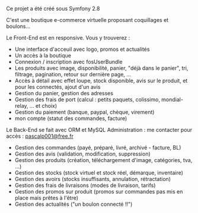 Ce projet a été créé sous Symfony 2.8

C'est une boutique e-commerce virtuelle proposant coquillages et boulons...

Le Front-End est en responsive. Vous y trouverez :

 - Une interface d'acceuil avec logo, promos et actualités
 - Un accès à la boutique
 - Connexion / inscription avec fosUserBundle
 - Les produits avec image, disponibilité, panier, "déjà dans le panier", tri, filtrage, pagination, retour sur dernière page, ...
 - Accès à détail avec effet loupe, stock disponible, avis sur le produit, et pour les connectés, ajout d'un avis
 - Gestion du panier, gestion des adresses
 - Gestion des frais de port (calcul : petits paquets, colissimo, mondial-relay, ... et choix)
 - Gestion du paiement (banque, paypal, chèque, virement)
 - mon compte (statut des commandes, facture)
 
 Le Back-End se fait avec ORM et MySQL
 Administration : me contacter pour accès : pascalp001@free.fr
 - Gestion des commandes (payé, préparé, livré, archivé - facture, BL)
 - Gestion des avis (validation, modification, suppression)
 - Gestion des produits (création, téléchargement d'image, catégories, tva, ...)
 - Gestion des stocks (stock virtuel et stock réel, démarque, inventaire)
 - Gestion des avoirs (stocks insuffisants, annulation, rétractation)
 - Gestion des frais de livraisons (modes de livraison, tarifs)
 - Gestion des promos sur produit (promos sur commandes pas mis en place mais prêtes à l'être)
 - Gestion des actualités ("un boulon connecté !!")
 
 
